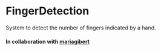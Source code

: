 # FingerDetection
System to detect the number of fingers indicated by a hand.
#### In collaboration with [mariagibert](https://github.com/mariagibert)
